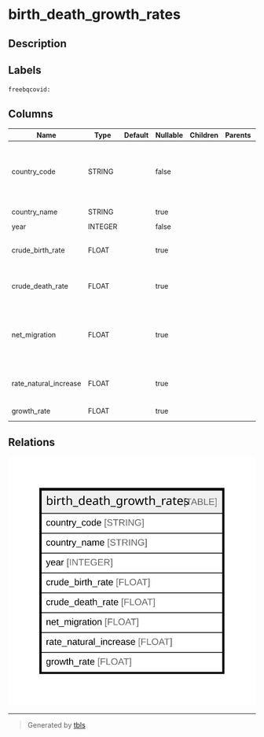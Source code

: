 # birth_death_growth_rates

## Description

## Labels

`freebqcovid:`

## Columns

| Name | Type | Default | Nullable | Children | Parents | Description |
| ---- | ---- | ------- | -------- | -------- | ------- | ----------- |
| country_code | STRING |  | false |  |  | Federal Information Processing Standard (FIPS) country/area code |
| country_name | STRING |  | true |  |  | Country or area name |
| year | INTEGER |  | false |  |  | Year |
| crude_birth_rate | FLOAT |  | true |  |  | Crude birth rate (births per 1,000 population) |
| crude_death_rate | FLOAT |  | true |  |  | Crude death rate (deaths per 1,000 population) |
| net_migration | FLOAT |  | true |  |  | Net migration rate (net number of migrants per 1,000 population) |
| rate_natural_increase | FLOAT |  | true |  |  | Rate of natural increase (percent) |
| growth_rate | FLOAT |  | true |  |  | Growth rate (percent) |

## Relations

![er](birth_death_growth_rates.svg)

---

> Generated by [tbls](https://github.com/k1LoW/tbls)
